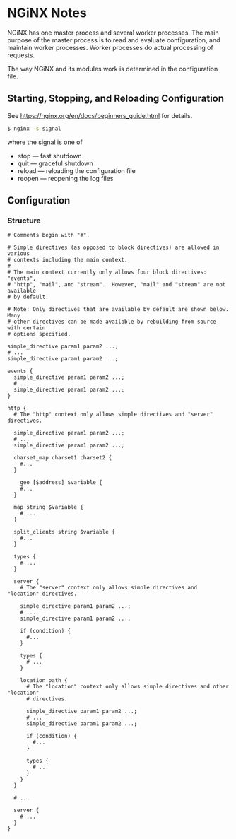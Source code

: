 # NGiNX Notes

NGiNX has one master process and several worker processes.  The main purpose
of the master process is to read and evaluate configuration, and maintain
worker processes.  Worker processes do actual processing of requests.

The way NGiNX and its modules work is determined in the configuration file.


## Starting, Stopping, and Reloading Configuration

See https://nginx.org/en/docs/beginners_guide.html for details.

```sh
$ nginx -s signal
```

where the signal is one of

* stop — fast shutdown
* quit — graceful shutdown
* reload — reloading the configuration file
* reopen — reopening the log files


## Configuration

### Structure

```nginx
# Comments begin with "#".

# Simple directives (as opposed to block directives) are allowed in various
# contexts including the main context.
#
# The main context currently only allows four block directives: "events",
# "http", "mail", and "stream".  However, "mail" and "stream" are not available
# by default.

# Note: Only directives that are available by default are shown below.  Many
# other directives can be made available by rebuilding from source with certain
# options specified.

simple_directive param1 param2 ...;
# ...
simple_directive param1 param2 ...;

events {
  simple_directive param1 param2 ...;
  # ...
  simple_directive param1 param2 ...;
}

http {
  # The "http" context only allows simple directives and "server" directives.

  simple_directive param1 param2 ...;
  # ...
  simple_directive param1 param2 ...;

  charset_map charset1 charset2 {
    #...
  }

	geo [$address] $variable {
    #...
  }

  map string $variable {
    # ...
  }

  split_clients string $variable {
    #...
  }

  types {
    # ...
  }

  server {
    # The "server" context only allows simple directives and "location" directives.

    simple_directive param1 param2 ...;
    # ...
    simple_directive param1 param2 ...;

    if (condition) {
      #...
    }

    types {
      # ...
    }

    location path {
      # The "location" context only allows simple directives and other "location"
      # directives.

      simple_directive param1 param2 ...;
      # ...
      simple_directive param1 param2 ...;

      if (condition) {
        #...
      }

      types {
        # ...
      }
    }
  }

  # ...

  server {
    # ...
  }
}
```
